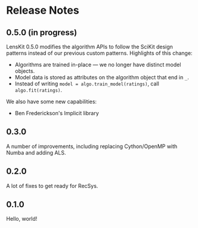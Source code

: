 # Release Notes

## 0.5.0 (in progress)

LensKit 0.5.0 modifies the algorithm APIs to follow the SciKit design patterns instead of
our previous custom patterns.  Highlights of this change:

- Algorithms are trained in-place — we no longer have distinct model objects.
- Model data is stored as attributes on the algorithm object that end in `_`.
- Instead of writing `model = algo.train_model(ratings)`, call `algo.fit(ratings)`.

We also have some new capabilities:

- Ben Frederickson's Implicit library

## 0.3.0

A number of improvements, including replacing Cython/OpenMP with Numba and adding ALS.

## 0.2.0

A lot of fixes to get ready for RecSys.

## 0.1.0

Hello, world!
